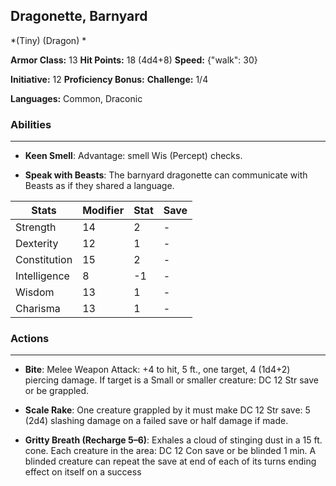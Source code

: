 ## Dragonette, Barnyard
*(Tiny) (Dragon) *

**Armor Class:** 13
**Hit Points:** 18 (4d4+8)
**Speed:** {"walk": 30}

**Initiative:** 12
**Proficiency Bonus:**
**Challenge:** 1/4

**Languages:** Common, Draconic

### Abilities
 --- 
- **Keen Smell**: Advantage: smell Wis (Percept) checks.

- **Speak with Beasts**: The barnyard dragonette can communicate with Beasts as if they shared a language.



| Stats | Modifier | Stat | Save
| ---- | ---- | ---- | ---- |
| Strength | 14 | 2 | - |
| Dexterity | 12 | 1 | - |
| Constitution | 15 | 2 | - |
| Intelligence | 8 | -1 | - |
| Wisdom | 13 | 1 | - |
| Charisma | 13 | 1 | - |

### Actions
 --- 
- **Bite**: Melee Weapon Attack: +4 to hit, 5 ft., one target, 4 (1d4+2) piercing damage. If target is a Small or smaller creature: DC 12 Str save or be grappled.

- **Scale Rake**: One creature grappled by it must make DC 12 Str save: 5 (2d4) slashing damage on a failed save or half damage if made.

- **Gritty Breath (Recharge 5–6)**: Exhales a cloud of stinging dust in a 15 ft. cone. Each creature in the area: DC 12 Con save or be blinded 1 min. A blinded creature can repeat the save at end of each of its turns ending effect on itself on a success

